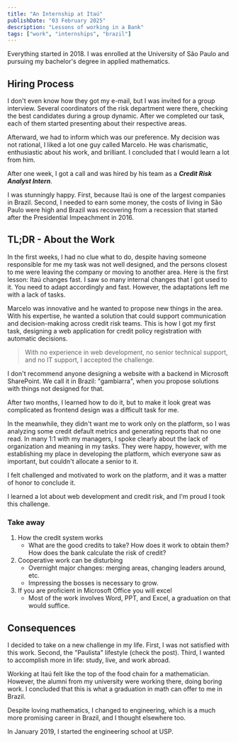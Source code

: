```yaml
---
title: "An Internship at Itaú"
publishDate: "03 February 2025"
description: "Lessons of working in a Bank"
tags: ["work", "internships", "brazil"]
---
```


Everything started in 2018. I was enrolled at the University of São Paulo and pursuing my bachelor's degree in applied mathematics.

## Hiring Process

I don't even know how they got my e-mail, but I was invited for a group interview. Several coordinators of the risk department were there, checking the best candidates during a group dynamic. After we completed our task, each of them started presenting about their respective areas.

Afterward, we had to inform which was our preference. My decision was not rational, I liked a lot one guy called Marcelo. He was charismatic, enthusiastic about his work, and brilliant. I concluded that I would learn a lot from him. 

After one week, I got a call and was hired by his team as a __*Credit Risk Analyst Intern*__.

I was stunningly happy. First, because Itaú is one of the largest companies in Brazil. Second, I needed to earn some money, the costs of living in São Paulo were high and Brazil was recovering from a recession that started after the Presidential Impeachment in 2016. 

## TL;DR - About the Work

In the first weeks, I had no clue what to do, despite having someone responsible for me my task was not well designed, and the persons closest to me were leaving the company or moving to another area. Here is the first lesson: Itaú changes fast. I saw so many internal changes that I got used to it. You need to adapt accordingly and fast. However, the adaptations left me with a lack of tasks.

Marcelo was innovative and he wanted to propose new things in the area. With his expertise, he wanted a solution that could support communication and decision-making across credit risk teams. This is how I got my first task, designing a web application for credit policy registration with automatic decisions. 

> With no experience in web development, no senior technical support, and no IT support, I accepted the challenge.

I don't recommend anyone designing a website with a backend in Microsoft SharePoint. We call it in Brazil: "gambiarra", when you propose solutions with things not designed for that.

After two months, I learned how to do it, but to make it look great was complicated as frontend design was a difficult task for me.

In the meanwhile, they didn't want me to work only on the platform, so I was analyzing some credit default metrics and generating reports that no one read. In many 1:1 with my managers, I spoke clearly about the lack of organization and meaning in my tasks. They were happy, however, with me establishing my place in developing the platform, which everyone saw as important, but couldn't allocate a senior to it.

I felt challenged and motivated to work on the platform, and it was a matter of honor to conclude it. 

I learned a lot about web development and credit risk, and I'm proud I took this challenge.

### Take away

1. How the credit system works
    - What are the good credits to take? How does it work to obtain them? How does the bank calculate the risk of credit?
2. Cooperative work can be disturbing
    - Overnight major changes: merging areas, changing leaders around, etc.
    - Impressing the bosses is necessary to grow.
3. If you are proficient in Microsoft Office you will excel
    - Most of the work involves Word, PPT, and Excel, a graduation on that would suffice.

## Consequences

I decided to take on a new challenge in my life. First, I was not satisfied with this work. Second, the "Paulista" lifestyle (check the post). Third, I wanted to accomplish more in life: study, live, and work abroad. 

Working at Itaú felt like the top of the food chain for a mathematician. However, the alumni from my university were working there, doing boring work. I concluded that this is what a graduation in math can offer to me in Brazil. 

Despite loving mathematics, I changed to engineering, which is a much more promising career in Brazil, and I thought elsewhere too.

In January 2019, I started the engineering school at USP.

